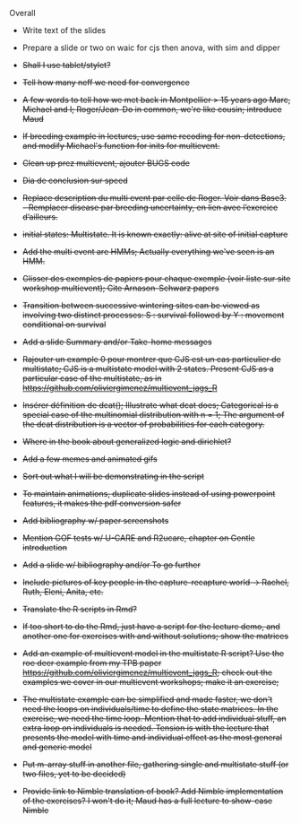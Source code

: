 Overall

- Write text of the slides
- Prepare a slide or two on waic for cjs then anova, with sim and dipper

- ~~Shall I use tablet/stylet?~~
- ~~Tell how many neff we need for convergence~~
- ~~A few words to tell how we met back in Montpellier > 15 years ago Marc, Michael and I; Roger/Jean-Do in common, we're like cousin; introduce Maud~~
- ~~If breeding example in lectures, use same recoding for non-detections, and modify Michael's function for inits for multievent.~~
- ~~Clean up prez multievent, ajouter BUGS code~~
- ~~Dia de conclusion sur speed~~
- ~~Replace description du multi event par celle de Roger. Voir dans Base3. - Remplacer disease par breeding uncertainty, en lien avec l’exercice d’ailleurs.~~
- ~~initial states: Multistate. It is known exactly: alive at site of initial capture~~
- ~~Add the multi event are HMMs; Actually everything we've seen is an HMM.~~
- ~~Glisser des exemples de papiers pour chaque exemple (voir liste sur site workshop multievent); Cite Arnason-Schwarz papers~~
- ~~Transition between successive wintering sites can be viewed as involving two distinct processes: S : survival followed by Y : movement conditional on survival~~
- ~~Add a slide Summary and/or Take-home messages~~
- ~~Rajouter un example 0 pour montrer que CJS est un cas particulier de multistate; CJS is a multistate model with 2 states. Present CJS as a particular case of the multistate, as in https://github.com/oliviergimenez/multievent_jags_R~~
- ~~Insérer définition de dcat(); Illustrate what dcat does; Categorical is a special case of the multinomial distribution with n = 1; The argument of the dcat distribution is a vector of probabilities for each category.~~
- ~~Where in the book about generalized logic and dirichlet?~~
- ~~Add a few memes and animated gifs~~
- ~~Sort out what I will be demonstrating in the script~~
- ~~To maintain animations, duplicate slides instead of using powerpoint features, it makes the pdf conversion safer~~
- ~~Add bibliography w/ paper screenshots~~
- ~~Mention GOF tests w/ U-CARE and R2ucare, chapter on Gentle introduction~~
- ~~Add a slide w/ bibliography and/or To go further~~
- ~~Include pictures of key people in the capture-recapture world -> Rachel, Ruth, Eleni, Anita, etc.~~
- ~~Translate the R scripts in Rmd?~~
- ~~If too short to do the Rmd, just have a script for the lecture demo, and another one for exercises with and without solutions; show the matrices~~
- ~~Add an example of multievent model in the multistate R script? Use the roe deer example from my TPB paper https://github.com/oliviergimenez/multievent_jags_R; check out the examples we cover in our multievent workshops; make it an exercise;~~
- ~~The multistate example can be simplified and made faster, we don't need the loops on individuals/time to define the state matrices. In the exercise, we need the time loop. Mention that to add individual stuff, an extra loop on individuals is needed. Tension is with the lecture that presents the model with time and individual effect as the most general and generic model~~
- ~~Put m-array stuff in another file, gathering single and multistate stuff (or two files, yet to be decided)~~
- ~~Provide link to Nimble translation of book? Add Nimble implementation of the exercises? I won't do it; Maud has a full lecture to show-case Nimble~~

